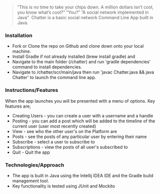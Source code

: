 >”This is no time to take your chips down. A million dollars isn’t cool, you know what’s cool?"
>”You?"
>”A social network implemented in Java"
​
Chatter is a basic social network Command Line App built in Java.

### Installation

* Fork or Clone the repo on Github and clone down onto your local machine.
* Install Gradle if not already installed (brew install gradle) and
* Navigate to the main folder (/chatter) and run 'gradle dependencies' command to install dependencies.
* Navigate to /chatter/scr/main/java then run 'javac Chatter.java && java Chatter' to launch the command line app.

### Instructions/Features

When the app launches you will be presented with a menu of options. Key features are;

* Creating Users - you can create a user with a username and a handle
* Posting - you can add a post which will be added to the timeline of the current user (user most recently created)
* View - see who the other user's on the Platform are
* Posts - see the posts of any particular user by entering their name
* Subscribe - select a user to subscribe to
* Subscriptions - view the posts of all user's subscribed to
* Quit - Quit the app
​
### Technologies/Approach

* The app is built in Java using the Intellij IDEA IDE and the Gradle build management tool.
* Key functionality is tested using JUnit and Mockito
